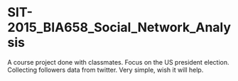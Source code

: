 # SIT-2015_BIA658_Social_Network_Analysis
A course project done with classmates. Focus on the US president election. Collecting followers data from twitter. 
Very simple, wish it will help. 
